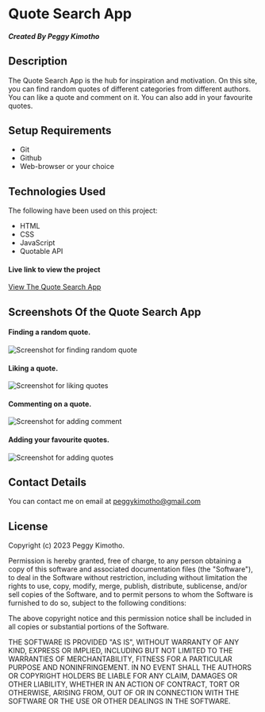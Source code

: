 # Quote Search App

##### Created By Peggy Kimotho

## Description

The Quote Search App is the hub for inspiration and motivation. On this site, you can find random quotes of different categories from different authors. You can like a quote and comment on it. You can also add in your favourite quotes.

## Setup Requirements

- Git
- Github
- Web-browser or your choice
    
## Technologies Used

The following have been used on this project:
- HTML
- CSS
- JavaScript
- Quotable API
   
#### Live link to view the project 

<a href="https://peggykimotho.github.io/Phase1-Project/"> View The Quote Search App</a>

## Screenshots Of the Quote Search App

#### Finding a random quote.
![Screenshot for finding random quote](https://github.com/PeggyKimotho/Phase1-Project/assets/111040833/68c5fc0b-d421-48a2-b24e-a4c0572ff8bb)

#### Liking a quote.
![Screenshot for liking quotes](https://github.com/PeggyKimotho/Phase1-Project/assets/111040833/3425cd89-0d27-4565-8a9a-cf95dd875c01)

#### Commenting on a quote.
![Screenshot for adding comment](https://github.com/PeggyKimotho/Phase1-Project/assets/111040833/bfaec538-0456-4cd5-9705-919559dd08b5)

#### Adding your favourite quotes.
![Screenshot for adding quotes](https://github.com/PeggyKimotho/Phase1-Project/assets/111040833/9ed76a5d-450a-4b33-9c84-5f6c2207c7ac)


## Contact Details
You can contact me on email at peggykimotho@gmail.com

## License

Copyright (c) 2023 Peggy Kimotho.

Permission is hereby granted, free of charge, to any person obtaining a copy of this software and associated documentation files (the "Software"), to deal in the Software without restriction, including without limitation the rights to use, copy, modify, merge, publish, distribute, sublicense, and/or sell copies of the Software, and to permit persons to whom the Software is furnished to do so, subject to the following conditions:

The above copyright notice and this permission notice shall be included in all copies or substantial portions of the Software.

THE SOFTWARE IS PROVIDED "AS IS", WITHOUT WARRANTY OF ANY KIND, EXPRESS OR IMPLIED, INCLUDING BUT NOT LIMITED TO THE WARRANTIES OF MERCHANTABILITY, FITNESS FOR A PARTICULAR PURPOSE AND NONINFRINGEMENT. IN NO EVENT SHALL THE AUTHORS OR COPYRIGHT HOLDERS BE LIABLE FOR ANY CLAIM, DAMAGES OR OTHER LIABILITY, WHETHER IN AN ACTION OF CONTRACT, TORT OR OTHERWISE, ARISING FROM, OUT OF OR IN CONNECTION WITH THE SOFTWARE OR THE USE OR OTHER DEALINGS IN THE SOFTWARE.
